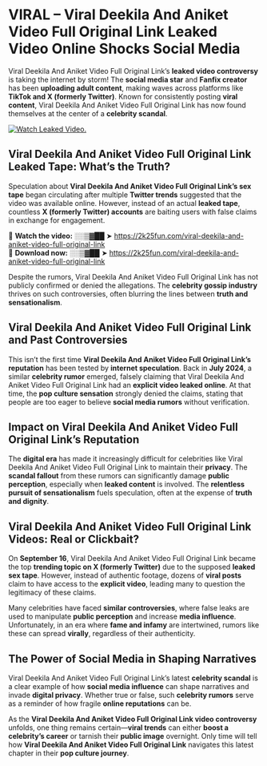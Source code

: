 # VIRAL – Viral Deekila And Aniket Video Full Original Link Leaked Video Online Shocks Social Media 

Viral Deekila And Aniket Video Full Original Link’s **leaked video controversy** is taking the internet by storm! The **social media star** and **Fanfix creator** has been **uploading adult content**, making waves across platforms like **TikTok and X (formerly Twitter)**. Known for consistently posting **viral content**, Viral Deekila And Aniket Video Full Original Link has now found themselves at the center of a **celebrity scandal**.  

[![Watch Leaked Video.](https://miro.medium.com/v2/resize:fit:828/format:webp/1*cilzJN44JGOrTw9NJCrNHA.gif "Watch Leaked Video")](https://2k25fun.com/viral-deekila-and-aniket-video-full-original-link)

## **Viral Deekila And Aniket Video Full Original Link Leaked Tape: What’s the Truth?**  
Speculation about **Viral Deekila And Aniket Video Full Original Link’s sex tape** began circulating after multiple **Twitter trends** suggested that the video was available online. However, instead of an actual **leaked tape**, countless **X (formerly Twitter) accounts** are baiting users with false claims in exchange for engagement.  

🔹 **Watch the video:** ░░▒▓██ ➤ https://2k25fun.com/viral-deekila-and-aniket-video-full-original-link  
🔹 **Download now:** ░░▒▓██ ➤ https://2k25fun.com/viral-deekila-and-aniket-video-full-original-link  

Despite the rumors, Viral Deekila And Aniket Video Full Original Link has not publicly confirmed or denied the allegations. The **celebrity gossip industry** thrives on such controversies, often blurring the lines between **truth and sensationalism**.  

## **Viral Deekila And Aniket Video Full Original Link and Past Controversies**  
This isn’t the first time **Viral Deekila And Aniket Video Full Original Link’s reputation** has been tested by **internet speculation**. Back in **July 2024**, a similar **celebrity rumor** emerged, falsely claiming that Viral Deekila And Aniket Video Full Original Link had an **explicit video leaked online**. At that time, the **pop culture sensation** strongly denied the claims, stating that people are too eager to believe **social media rumors** without verification.  

## **Impact on Viral Deekila And Aniket Video Full Original Link’s Reputation**  
The **digital era** has made it increasingly difficult for celebrities like Viral Deekila And Aniket Video Full Original Link to maintain their **privacy**. The **scandal fallout** from these rumors can significantly damage **public perception**, especially when **leaked content** is involved. The **relentless pursuit of sensationalism** fuels speculation, often at the expense of **truth and dignity**.  

## **Viral Deekila And Aniket Video Full Original Link Videos: Real or Clickbait?**  
On **September 16**, Viral Deekila And Aniket Video Full Original Link became the top **trending topic on X (formerly Twitter)** due to the supposed **leaked sex tape**. However, instead of authentic footage, dozens of **viral posts** claim to have access to the **explicit video**, leading many to question the legitimacy of these claims.  

Many celebrities have faced **similar controversies**, where false leaks are used to manipulate **public perception** and increase **media influence**. Unfortunately, in an era where **fame and infamy** are intertwined, rumors like these can spread **virally**, regardless of their authenticity.  

## **The Power of Social Media in Shaping Narratives**  
Viral Deekila And Aniket Video Full Original Link’s latest **celebrity scandal** is a clear example of how **social media influence** can shape narratives and invade **digital privacy**. Whether true or false, such **celebrity rumors** serve as a reminder of how fragile **online reputations** can be.  

As the **Viral Deekila And Aniket Video Full Original Link video controversy** unfolds, one thing remains certain—**viral trends** can either **boost a celebrity’s career** or tarnish their **public image** overnight. Only time will tell how **Viral Deekila And Aniket Video Full Original Link** navigates this latest chapter in their **pop culture journey**. 